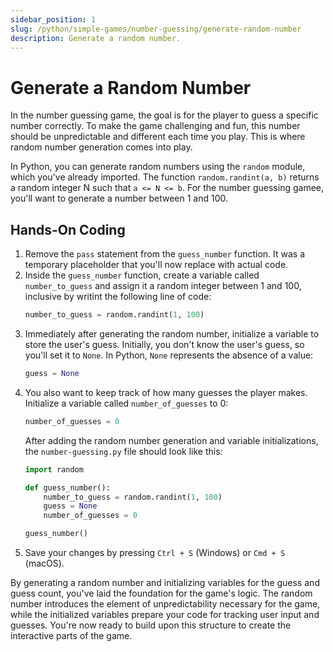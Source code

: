 ```yaml
---
sidebar_position: 1
slug: /python/simple-games/number-guessing/generate-random-number
description: Generate a random number.
---
```


# Generate a Random Number

In the number guessing game, the goal is for the player to guess a specific number correctly. To make the game challenging and fun, this number should be unpredictable and different each time you play. This is where random number generation comes into play.

In Python, you can generate random numbers using the `random` module, which you've already imported. The function `random.randint(a, b)` returns a random integer N such that `a <= N <= b`. For the number guessing gamee, you'll want to generate a number between 1 and 100.

## Hands-On Coding

1. Remove the `pass` statement from the `guess_number` function. It was a temporary placeholder that you'll now replace with actual code.
2. Inside the `guess_number` function, create a variable called `number_to_guess` and assign it a random integer between 1 and 100, inclusive by writint the following line of code:
   ```python
   number_to_guess = random.randint(1, 100)
   ```
3. Immediately after generating the random number, initialize a variable to store the user's guess. Initially, you don't know the user's guess, so you'll set it to `None`. In Python, `None` represents the absence of a value:
   ```python
   guess = None
   ```
4. You also want to keep track of how many guesses the player makes. Initialize a variable called `number_of_guesses` to 0:
   ```python
   number_of_guesses = 0
   ```
    After adding the random number generation and variable initializations, the `number-guessing.py` file should look like this:
   ```python
   import random

   def guess_number():
       number_to_guess = random.randint(1, 100)
       guess = None
       number_of_guesses = 0

   guess_number()
   ```
5. Save your changes by pressing `Ctrl + S` (Windows) or `Cmd + S` (macOS).


By generating a random number and initializing variables for the guess and guess count, you've laid the foundation for the game's logic. The random number introduces the element of unpredictability necessary for the game, while the initialized variables prepare your code for tracking user input and guesses. You're now ready to build upon this structure to create the interactive parts of the game.